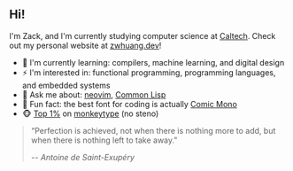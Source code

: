 ## Hi!

I'm Zack, and I'm currently studying computer science at [Caltech](https://www.caltech.edu/). Check out my personal website at [zwhuang.dev](https://zwhuang.dev)!

- :seedling: I'm currently learning: compilers, machine learning, and digital design
- :zap: I'm interested in: functional programming, programming languages, and embedded systems
- :eyes: Ask me about: [neovim](https://neovim.io/), [Common Lisp](https://lisp-lang.org/)
- :frog: Fun fact: the best font for coding is actually [Comic Mono](https://dtinth.github.io/comic-mono-font/)
- :monkey_face: [Top 1%](https://monkeytype.com/profile/zack466) on [monkeytype](https://monkeytype.com/) (no steno)

> “Perfection is achieved, not when there is nothing more to add, but when there is nothing left to take away."
> 
> -- <cite>Antoine de Saint-Exupéry</cite>

<!--
**zack466/zack466** is a ✨ _special_ ✨ repository because its `README.md` (this file) appears on your GitHub profile.

Here are some ideas to get you started:

- 🔭 I’m currently working on ...
- 🌱 I’m currently learning ...
- 👯 I’m looking to collaborate on ...
- 🤔 I’m looking for help with ...
- 💬 Ask me about ...
- 📫 How to reach me: ...
- 😄 Pronouns: ...
- ⚡ Fun fact: ...
-->
